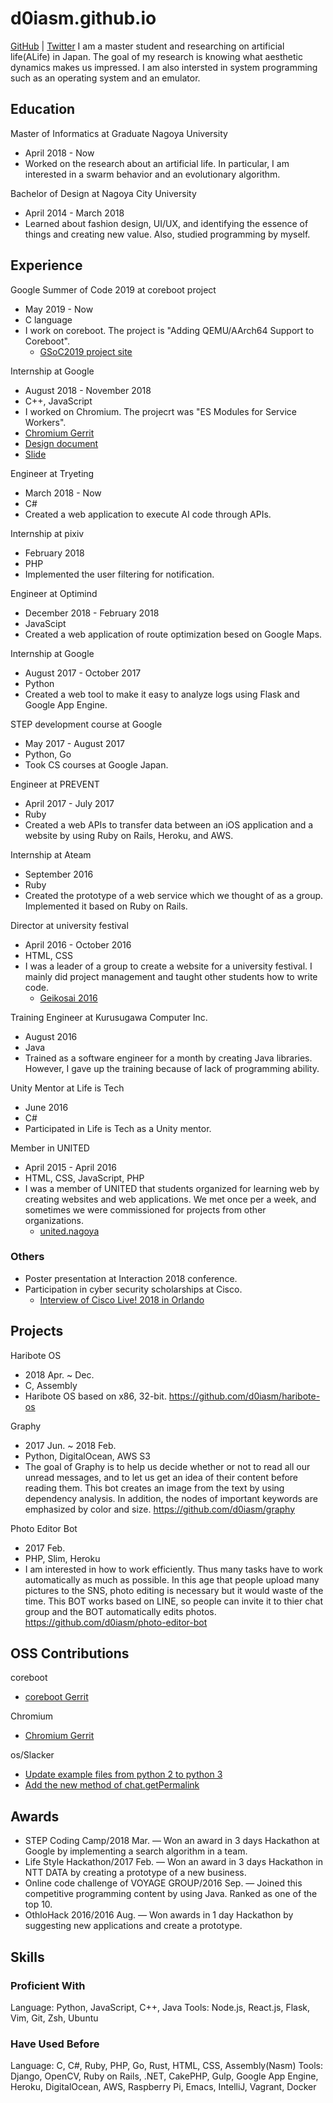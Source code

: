 # d0iasm.github.io
[GitHub](https://github.com/d0iasm) | [Twitter](https://twitter.com/d0iasm)
I am a master student and researching on artificial life(ALife) in Japan. The goal of my research is knowing what aesthetic dynamics makes us impressed. I am also intersted in system programming such as an operating system and an emulator. 

## Education
Master of Informatics at Graduate Nagoya University
- April 2018 - Now
- Worked on the research about an artificial life. In particular, I am interested in a swarm behavior and an evolutionary algorithm.

Bachelor of Design at Nagoya City University
- April 2014 - March 2018
- Learned about fashion design, UI/UX, and identifying the essence of things and creating new value. Also, studied programming by myself.

## Experience
Google Summer of Code 2019 at coreboot project
- May 2019 - Now
- C language
- I work on coreboot. The project is "Adding QEMU/AArch64 Support to Coreboot".
  - [GSoC2019 project site](https://summerofcode.withgoogle.com/projects/#5148970366533632)

Internship at Google
- August 2018 - November 2018
- C++, JavaScript
- I worked on Chromium. The projecrt was "ES Modules for Service Workers".
- [Chromium Gerrit](https://chromium-review.googlesource.com/q/owner:asamidoi)
- [Design document](https://docs.google.com/document/d/1SeQ085YdBTtW3D_ygSpO0Wz2DAe8QiS1gj37IG5lstg/)
- [Slide](https://docs.google.com/presentation/d/19mLH9FK5mOXlcQQkAb1QSeP7BZFV4ZRxNigX55EGeOA/)

Engineer at Tryeting
- March 2018 - Now
- C#
- Created a web application to execute AI code through APIs.

Internship at pixiv
- February 2018
- PHP
- Implemented the user filtering for notification.

Engineer at Optimind
- December 2018 - February 2018
- JavaScipt
- Created a web application of route optimization besed on Google Maps.

Internship at Google
- August 2017 - October 2017
- Python
- Created a web tool to make it easy to analyze logs using Flask and Google App Engine.

STEP development course at Google
- May 2017 - August 2017
- Python, Go
- Took CS courses at Google Japan.

Engineer at PREVENT
- April 2017 - July 2017
- Ruby
- Created a web APIs to transfer data between an iOS application and a website by using Ruby on Rails, Heroku, and AWS.

Internship at Ateam
- September 2016
- Ruby
- Created the prototype of a web service which we thought of as a group. Implemented it based on Ruby on Rails.

Director at university festival
- April 2016 - October 2016
- HTML, CSS
- I was a leader of a group to create a website for a university festival. I mainly did project management and taught other students how to write code.
  - [Geikosai 2016](http://geikousai-ncu.com/2016/)

Training Engineer at Kurusugawa Computer Inc.
- August 2016
- Java
- Trained as a software engineer for a month by creating Java libraries. However, I gave up the training because of lack of programming ability.

Unity Mentor at Life is Tech
- June 2016
- C#
- Participated in Life is Tech as a Unity mentor.

Member in UNITED
- April 2015 - April 2016
- HTML, CSS, JavaScript, PHP
- I was a member of UNITED that students organized for learning web by creating websites and web applications. We met once per a week, and sometimes we were commissioned for projects from other organizations.
  - [united.nagoya](http://united.nagoya/)

### Others
- Poster presentation at Interaction 2018 conference.
- Participation in cyber security scholarships at Cisco.
  - [Interview of Cisco Live! 2018 in Orlando](https://www.cisco.com/c/m/ja_jp/about/security-scholarship/security-scholarship-clus2018.html)

## Projects
Haribote OS
- 2018 Apr. ~ Dec.
- C, Assembly
- Haribote OS based on x86, 32-bit. https://github.com/d0iasm/haribote-os

Graphy
- 2017 Jun. ~ 2018 Feb.
- Python, DigitalOcean, AWS S3
- The goal of Graphy is to help us decide whether or not to read all our unread messages, and to let us get an idea of their content before reading them. This bot creates an image from the text by using dependency analysis. In addition, the nodes of important keywords are emphasized by color and size. https://github.com/d0iasm/graphy 

Photo Editor Bot
- 2017 Feb.
- PHP, Slim, Heroku
- I am interested in how to work efficiently. Thus many tasks have to work automatically as much as possible. In this age that people upload many pictures to the SNS, photo editing is necessary but it would waste of the time. This BOT works  based on LINE, so people can invite it to thier chat group and the BOT automatically edits photos. https://github.com/d0iasm/photo-editor-bot

## OSS Contributions
coreboot
- [coreboot Gerrit](https://review.coreboot.org/q/owner:d0iasm)

Chromium
- [Chromium Gerrit](https://chromium-review.googlesource.com/q/owner:asamidoi)

os/Slacker
- [Update example files from python 2 to python 3](https://github.com/os/slacker/pull/129)
- [Add the new method of chat.getPermalink](https://github.com/os/slacker/pull/130)

## Awards
- STEP Coding Camp/2018 Mar. — Won an award in 3 days Hackathon at Google by implementing a search algorithm in a team.
- Life Style Hackathon/2017 Feb. — Won an award in 3 days Hackathon in NTT DATA by creating a prototype of a new business.
- Online code challenge of VOYAGE GROUP/2016 Sep. — Joined this competitive programming content by using Java. Ranked as one of the top 10.
- OthloHack 2016/2016 Aug. — Won awards in 1 day Hackathon by suggesting new applications and create a prototype.

## Skills
### Proficient With
Language: Python, JavaScript, C++, Java
Tools: Node.js, React.js, Flask, Vim, Git, Zsh, Ubuntu
### Have Used Before
Language: C, C#, Ruby, PHP, Go, Rust, HTML, CSS, Assembly(Nasm)
Tools: Django, OpenCV, Ruby on Rails, .NET, CakePHP, Gulp, Google App Engine, Heroku, DigitalOcean, AWS, Raspberry Pi, Emacs, IntelliJ, Vagrant, Docker
